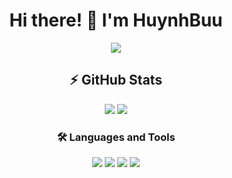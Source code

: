 <div align="center">
  
# Hi there! 👋 I'm HuynhBuu

![](http://github-profile-summary-cards.vercel.app/api/cards/profile-details?username=Buuh2511&theme=apprentice)

## ⚡ GitHub Stats

<p align="center">
  <img src="http://github-profile-summary-cards.vercel.app/api/cards/stats?username=Buuh2511&theme=apprentice" />
  <img src="http://github-profile-summary-cards.vercel.app/api/cards/productive-time?username=Buuh2511&theme=apprentice&utcOffset=8" />
</p>

### 🛠️ Languages and Tools

<p align="center">
  <img src="https://img.shields.io/badge/javascript-%23323330.svg?style=for-the-badge&logo=javascript&logoColor=%23F7DF1E" />
  <img src="https://img.shields.io/badge/typescript-%23007ACC.svg?style=for-the-badge&logo=typescript&logoColor=white" />
  <img src="https://img.shields.io/badge/react-%2320232a.svg?style=for-the-badge&logo=react&logoColor=%2361DAFB" />
  <img src="https://img.shields.io/badge/Next-black?style=for-the-badge&logo=next.js&logoColor=white" />
</p>

</div>

